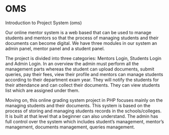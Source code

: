 # OMS
Introduction to Project System (oms)  

Our online mentor system is a web based that can be used to manage students and mentors so that the process of managing students and their documents can become digital. We have three modules in our system an admin panel, mentor panel and a student panel.  

The project is divided into three categories: Mentors Login, Students Login and Admin Login. In an overview the admin must perform all the management parts whereas the student can upload documents, submit queries, pay their fees, view their profile and mentors can manage students according to their department exam year. They will notify the students for their attendance and can collect their documents. They can view students list which are assigned under them.

Moving on, this online grading system project in PHP focuses mainly on the managing students and their documents. This system is based on the process of storing and managing students records in the schools/colleges. It is built at that level that a beginner can also understand. The admin has full control over the system which includes student’s management, mentor’s management, documents management, queries management.
